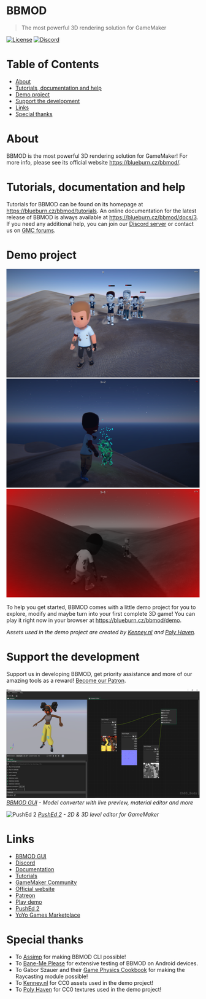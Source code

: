 # BBMOD
> The most powerful 3D rendering solution for GameMaker

[![License](https://img.shields.io/github/license/blueburncz/BBMOD)](LICENSE)
[![Discord](https://img.shields.io/discord/298884075585011713?label=Discord)](https://discord.gg/ep2BGPm)

# Table of Contents
* [About](#about)
* [Tutorials, documentation and help](#tutorials-documentation-and-help)
* [Demo project](#demo-project)
* [Support the development](#support-the-development)
* [Links](Links)
* [Special thanks](#special-thanks)

# About
BBMOD is the most powerful 3D rendering solution for GameMaker! For more info, please see its official website https://blueburn.cz/bbmod/.

# Tutorials, documentation and help
Tutorials for BBMOD can be found on its homepage at https://blueburn.cz/bbmod/tutorials. An online documentation for the latest release of BBMOD is always available at https://blueburn.cz/bbmod/docs/3. If you need any additional help, you can join our [Discord server](https://discord.gg/ep2BGPm) or contact us on [GMC forums](https://forum.yoyogames.com/index.php?threads/60628).

# Demo project
![Day](screenshots/Day.png)
![Night](screenshots/Night.png)
![Vignette and grayscale](screenshots/VignetteAndGrayscale.png)

To help you get started, BBMOD comes with a little demo project for you to explore, modify and maybe turn into your first complete 3D game! You can play it right now in your browser at https://blueburn.cz/bbmod/demo.

*Assets used in the demo project are created by [Kenney.nl](https://www.kenney.nl/) and [Poly Haven](https://polyhaven.com/).*

# Support the development
Support us in developing BBMOD, get priority assistance and more of our amazing tools as a reward! [Become our Patron](https://www.patreon.com/blueburn).

![BBMOD GUI](screenshots/GUI.png)
*[BBMOD GUI](https://blueburn.cz/index.php?menu=bbmod_gui) - Model converter with live preview, material editor and more*

![PushEd 2](https://blueburn.cz/images/ped_1.png)
*[PushEd 2](https://blueburn.cz/index.php?menu=pushed2) - 2D & 3D level editor for GameMaker*

# Links
* [BBMOD GUI](https://blueburn.cz/index.php?menu=bbmod_gui)
* [Discord](https://discord.gg/ep2BGPm)
* [Documentation](https://blueburn.cz/bbmod/docs/3)
* [Tutorials](https://blueburn.cz/bbmod/tutorials)
* [GameMaker Community](https://forum.yoyogames.com/index.php?threads/60628)
* [Official website](https://blueburn.cz/index.php?menu=bbmod)
* [Patreon](https://www.patreon.com/blueburn)
* [Play demo](https://blueburn.cz/bbmod/demo)
* [PushEd 2](https://blueburn.cz/index.php?menu=pushed2)
* [YoYo Games Marketplace](https://marketplace.yoyogames.com/assets/10210/bbmod-3)

# Special thanks
* To [Assimp](https://github.com/assimp/assimp) for making BBMOD CLI possible!
* To [Bane-Me Please](https://vk.com/banemeplease) for extensive testing of BBMOD on Android devices.
* To Gabor Szauer and their [Game Physics Cookbook](https://github.com/gszauer/GamePhysicsCookbook) for making the Raycasting module possible!
* To [Kenney.nl](https://www.kenney.nl/) for CC0 assets used in the demo project!
* To [Poly Haven](https://polyhaven.com/) for CC0 textures used in the demo project!
